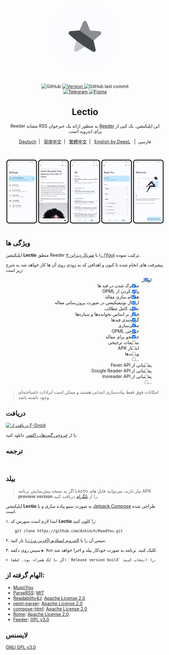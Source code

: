 <div align="center">
    <img width="200" height="200" style="display: block; border: 1px solid #f5f5f5; border-radius: 9999px;" src="https://raw.githubusercontent.com/Ashinch/ReadYou/main/fastlane/metadata/android/en-US/images/icon.png">
</div>

<br>
<br>
<br>

<div align="center">
    <img alt="GitHub" src="https://img.shields.io/github/license/Ashinch/ReadYou?color=c3e7ff&style=flat-square">
    <a target="_blank" href="https://github.com/Ashinch/ReadYou/releases">
        <img alt="Version" src="https://img.shields.io/github/v/release/Ashinch/ReadYou?color=c3e7ff&label=version&style=flat-square">
    </a>
    <img alt="GitHub last commit" src="https://img.shields.io/github/last-commit/Ashinch/ReadYou?color=c3e7ff&style=flat-square">
    <br>
    <a target="_blank" href="https://t.me/ReadYouApp">
        <img alt="Telegram" src="https://img.shields.io/badge/Telegram-ReadYouApp-c3e7ff?logo=telegram&style=flat-square">
    </a>
    <a target="_blank" href="https://www.figma.com/file/ViBW8GbUgkTMmK6a80h8X1/Read-You?node-id=7028%3A23673">
        <img alt="Figma" src="https://img.shields.io/badge/Figma-ReadYou-c3e7ff?logo=figma&style=flat-square">
    </a>
</div>

<div dir="rtl" align="center">
    <h1 dir="ltr">Lectio</h1>
    <p>این اپلیکیشن، یک کپی از <a href="https://reederapp.com/">Reeder</a> به منظور ارائه یک خبرخوان RSS مشابه Reeder برای اندروید است.</p>
    <p>فارسی&nbsp;&nbsp;|&nbsp;&nbsp;
    <a target="_blank" href="https://github.com/Ashinch/ReadYou/blob/main/README-de.md">Deutsch</a>&nbsp;&nbsp;|&nbsp;&nbsp;
    <a target="_blank" href="https://github.com/Ashinch/ReadYou/blob/main/README-zh-CN.md">简体中文</a>&nbsp;&nbsp;|&nbsp;&nbsp;
    <a target="_blank" href="https://github.com/Ashinch/ReadYou/blob/main/README-zh-TW.md">繁體中文</a>&nbsp;&nbsp;|&nbsp;&nbsp;
    <a target="_blank" href="https://github.com/Ashinch/ReadYou/blob/main/README.md">English by DeepL</a></p>
    <br/>
    <br/>
    <img src="https://raw.githubusercontent.com/Ashinch/ReadYou/main/fastlane/metadata/android/en-US/images/phoneScreenshots/startup.png" width="19.2%" alt="startup" />
    <img src="https://raw.githubusercontent.com/Ashinch/ReadYou/main/fastlane/metadata/android/en-US/images/phoneScreenshots/feeds.png" width="19.2%" alt="feeds" />
    <img src="https://raw.githubusercontent.com/Ashinch/ReadYou/main/fastlane/metadata/android/en-US/images/phoneScreenshots/flow.png" width="19.2%" alt="flow" />
    <img src="https://raw.githubusercontent.com/Ashinch/ReadYou/main/fastlane/metadata/android/en-US/images/phoneScreenshots/read.png" width="19.2%" alt="read" />
    <img src="https://raw.githubusercontent.com/Ashinch/ReadYou/main/fastlane/metadata/android/en-US/images/phoneScreenshots/settings.png" width="19.2%" alt="settings" />
    <br/>
    <br/>
</div>

## ویژگی ها

اپلیکیشن **Lectio** منطق Reeder را با [متریال دیزاین ۳ (You)](https://m3.material.io/) ترکیب نموده.

پیشرفت های انجام شده تا کنون و اهدافی که به زودی روی آن ها کار خواهد شد به شرح زیر است:

<div dir="rtl">

-   [x] لوکال
    -   [x] مشترک شدن در فید ها
    -   [x] وارد کردن از OPML
    -   [x] همگام سازی مقاله
    -   [x] ارسال نوتیفیکیشن در صورت بروزرسانی مقاله
    -   [x] تجزیه کامل مطالب
    -   [x] فیلتر بر اساس نخوانده‌ها و ستاره‌ها
    -   [x] گروه‌بندی فید‌ها
    -   [x] محلی‌سازی
    -   [x] خروجی OPML
    -   [x] جستجو برای مقاله
    -   [ ] تنظیمات ترجیحی
    -   [ ] انتشار APK
    -   [ ] ویجت‌ها
    -   [ ] ...

-   [ ] پشتیبانی از Fever API
-   [ ] پشتیبانی از Google Reader API
-   [ ] پشتیبانی از Inoreader API
-   [ ] ...

</div>

> امکانات فوق فقط پیاده‌سازی ابتدایی هستند و ممکن است ایرادات ناشناخته‌ای وجود داشته باشد.

## دریافت

[<img src="https://fdroid.gitlab.io/artwork/badge/get-it-on.png"
     alt="دریافت از F-Droid"
     height="80">](https://f-droid.org/packages/me.ash.reader/)

یا از [خروجی گیت‌هاب اکشن](https://github.com/Ashinch/ReadYou/releases) دانلود کنید.

## ترجمه

<a target="_blank" href="https://hosted.weblate.org/engage/readyou/">
<img src="https://hosted.weblate.org/widgets/readyou/-/287x66-white.png" alt="" />
</a>

## بیلد

> اگر به نسخه پیش‌نمایش برنامه Lectio نیاز دارید،  می‌توانید فایل های APK **preview version**  را از [تلگرام](https://t.me/ReadYouApp) دریافت کنید.

اپلیکیشن **Lectio** به صورت نیتیو پیاده سازی و با [Jetpack Compose](https://developer.android.com/jetpack/compose) طراحی شده است.

۱. ابتدا لازم است سورس کد **Lectio** را کلون کنید:

```shell
    git clone https://github.com/Ashinch/ReadYou.git
```

۲. سپس آن را با [ااندروید استادیو (آخرین ورژن)](https://developer.android.com/studio) باز کنید.

۳. سپس روی دکمه `▶ Run` کلیک کنید. برنامه به صورت خودکار بیلد و اجرا خواهد شد.

    > اگر با لگ همراه بود، لطفا `Release version build` را انتخاب کنید.

## الهام گرفته از:

-   [MusicYou](https://github.com/Kyant0/MusicYou)
-   [ParseRSS](https://github.com/muhrifqii/ParseRSS): [MIT](https://github.com/muhrifqii/ParseRSS/blob/master/LICENSE)
-   [Readability4J](https://github.com/dankito/Readability4J): [Apache License 2.0](https://github.com/dankito/Readability4J/blob/master/LICENSE)
-   [opml-parser](https://github.com/mdewilde/opml-parser): [Apache License 2.0](https://github.com/mdewilde/opml-parser/blob/master/LICENSE)
-   [compose-html](https://github.com/ireward/compose-html): [Apache License 2.0](https://github.com/ireward/compose-html/blob/main/LICENSE.txt)
-   [Rome](https://github.com/rometools/rome): [Apache License 2.0](https://github.com/rometools/rome/blob/master/LICENSE)
-   [Feeder](https://gitlab.com/spacecowboy/Feeder): [GPL v3.0](https://gitlab.com/spacecowboy/Feeder/-/blob/master/LICENSE)

## لایسنس

[GNU GPL v3.0](https://github.com/Ashinch/ReadYou/blob/main/LICENSE)
